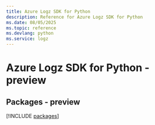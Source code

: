 ```yaml
---
title: Azure Logz SDK for Python
description: Reference for Azure Logz SDK for Python
ms.date: 08/05/2025
ms.topic: reference
ms.devlang: python
ms.service: logz
---
```

# Azure Logz SDK for Python - preview
## Packages - preview
[!INCLUDE [packages](logz-index.md)]